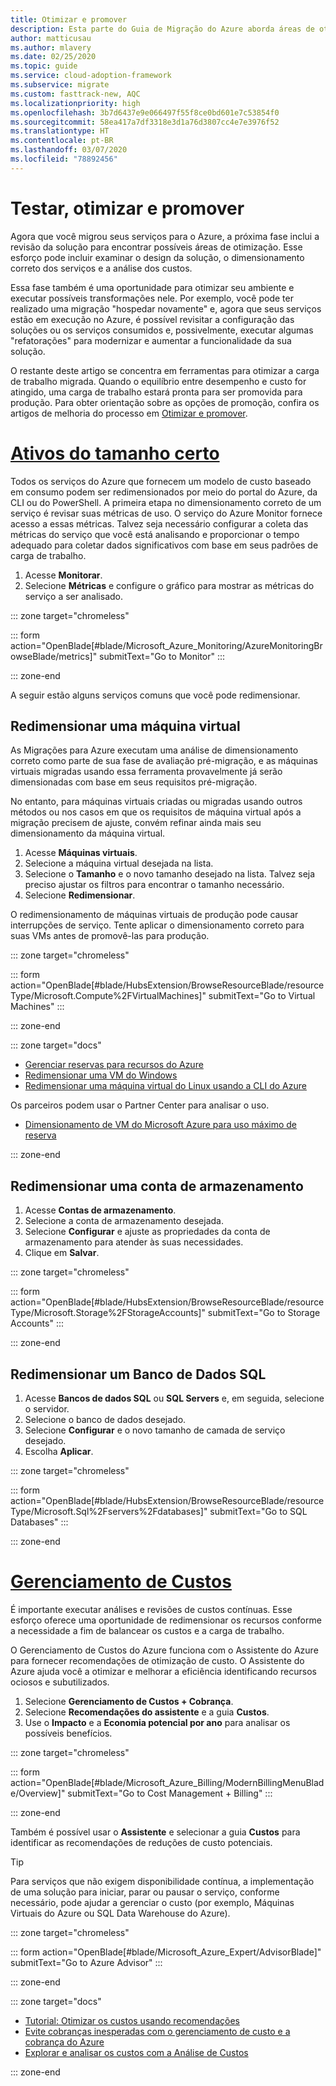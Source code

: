```yaml
---
title: Otimizar e promover
description: Esta parte do Guia de Migração do Azure aborda áreas de otimização, incluindo a revisão do design da solução, o dimensionamento correto dos serviços e a análise de custos.
author: matticusau
ms.author: mlavery
ms.date: 02/25/2020
ms.topic: guide
ms.service: cloud-adoption-framework
ms.subservice: migrate
ms.custom: fasttrack-new, AQC
ms.localizationpriority: high
ms.openlocfilehash: 3b7d6437e9e066497f55f8ce0bd601e7c53854f0
ms.sourcegitcommit: 58ea417a7df3318e3d1a76d3807cc4e7e3976f52
ms.translationtype: HT
ms.contentlocale: pt-BR
ms.lasthandoff: 03/07/2020
ms.locfileid: "78892456"
---
```

<!-- cSpell:ignore Fservers Fdatabases -->

<!-- markdownlint-disable MD025 DOCSMD001 -->

# <a name="test-optimize-and-promote"></a>Testar, otimizar e promover

Agora que você migrou seus serviços para o Azure, a próxima fase inclui a revisão da solução para encontrar possíveis áreas de otimização. Esse esforço pode incluir examinar o design da solução, o dimensionamento correto dos serviços e a análise dos custos.

Essa fase também é uma oportunidade para otimizar seu ambiente e executar possíveis transformações nele. Por exemplo, você pode ter realizado uma migração "hospedar novamente" e, agora que seus serviços estão em execução no Azure, é possível revisitar a configuração das soluções ou os serviços consumidos e, possivelmente, executar algumas "refatorações" para modernizar e aumentar a funcionalidade da sua solução.

O restante deste artigo se concentra em ferramentas para otimizar a carga de trabalho migrada. Quando o equilíbrio entre desempenho e custo for atingido, uma carga de trabalho estará pronta para ser promovida para produção. Para obter orientação sobre as opções de promoção, confira os artigos de melhoria do processo em [Otimizar e promover](../migration-considerations/optimize/index.md).

# <a name="right-size-assets"></a>[Ativos do tamanho certo](#tab/optimize)

Todos os serviços do Azure que fornecem um modelo de custo baseado em consumo podem ser redimensionados por meio do portal do Azure, da CLI ou do PowerShell. A primeira etapa no dimensionamento correto de um serviço é revisar suas métricas de uso. O serviço do Azure Monitor fornece acesso a essas métricas. Talvez seja necessário configurar a coleta das métricas do serviço que você está analisando e proporcionar o tempo adequado para coletar dados significativos com base em seus padrões de carga de trabalho.

1. Acesse **Monitorar**.
1. Selecione **Métricas** e configure o gráfico para mostrar as métricas do serviço a ser analisado.

::: zone target="chromeless"

::: form action="OpenBlade[#blade/Microsoft_Azure_Monitoring/AzureMonitoringBrowseBlade/metrics]" submitText="Go to Monitor" :::

::: zone-end

A seguir estão alguns serviços comuns que você pode redimensionar.

## <a name="resize-a-virtual-machine"></a>Redimensionar uma máquina virtual

As Migrações para Azure executam uma análise de dimensionamento correto como parte de sua fase de avaliação pré-migração, e as máquinas virtuais migradas usando essa ferramenta provavelmente já serão dimensionadas com base em seus requisitos pré-migração.

No entanto, para máquinas virtuais criadas ou migradas usando outros métodos ou nos casos em que os requisitos de máquina virtual após a migração precisem de ajuste, convém refinar ainda mais seu dimensionamento da máquina virtual.

1. Acesse **Máquinas virtuais**.
1. Selecione a máquina virtual desejada na lista.
1. Selecione o **Tamanho** e o novo tamanho desejado na lista. Talvez seja preciso ajustar os filtros para encontrar o tamanho necessário.
1. Selecione **Redimensionar**.

O redimensionamento de máquinas virtuais de produção pode causar interrupções de serviço. Tente aplicar o dimensionamento correto para suas VMs antes de promovê-las para produção.

::: zone target="chromeless"

::: form action="OpenBlade[#blade/HubsExtension/BrowseResourceBlade/resourceType/Microsoft.Compute%2FVirtualMachines]" submitText="Go to Virtual Machines" :::

::: zone-end

::: zone target="docs"

- [Gerenciar reservas para recursos do Azure](https://docs.microsoft.com/azure/billing/billing-manage-reserved-vm-instance)
- [Redimensionar uma VM do Windows](https://docs.microsoft.com/azure/virtual-machines/windows/resize-vm)
- [Redimensionar uma máquina virtual do Linux usando a CLI do Azure](https://docs.microsoft.com/azure/virtual-machines/linux/change-vm-size)

Os parceiros podem usar o Partner Center para analisar o uso.

- [Dimensionamento de VM do Microsoft Azure para uso máximo de reserva](https://docs.microsoft.com/partner-center/azure-usage)

::: zone-end

## <a name="resize-a-storage-account"></a>Redimensionar uma conta de armazenamento

1. Acesse **Contas de armazenamento**.
1. Selecione a conta de armazenamento desejada.
1. Selecione **Configurar** e ajuste as propriedades da conta de armazenamento para atender às suas necessidades.
1. Clique em **Salvar**.

::: zone target="chromeless"

::: form action="OpenBlade[#blade/HubsExtension/BrowseResourceBlade/resourceType/Microsoft.Storage%2FStorageAccounts]" submitText="Go to Storage Accounts" :::

::: zone-end

## <a name="resize-a-sql-database"></a>Redimensionar um Banco de Dados SQL

1. Acesse **Bancos de dados SQL** ou **SQL Servers** e, em seguida, selecione o servidor.
1. Selecione o banco de dados desejado.
1. Selecione **Configurar** e o novo tamanho de camada de serviço desejado.
1. Escolha **Aplicar**.

::: zone target="chromeless"

::: form action="OpenBlade[#blade/HubsExtension/BrowseResourceBlade/resourceType/Microsoft.Sql%2Fservers%2Fdatabases]" submitText="Go to SQL Databases" :::

::: zone-end

# <a name="cost-management"></a>[Gerenciamento de Custos](#tab/ManageCost)

É importante executar análises e revisões de custos contínuas. Esse esforço oferece uma oportunidade de redimensionar os recursos conforme a necessidade a fim de balancear os custos e a carga de trabalho.

O Gerenciamento de Custos do Azure funciona com o Assistente do Azure para fornecer recomendações de otimização de custo. O Assistente do Azure ajuda você a otimizar e melhorar a eficiência identificando recursos ociosos e subutilizados.

1. Selecione **Gerenciamento de Custos + Cobrança**.
1. Selecione **Recomendações do assistente** e a guia **Custos**.
1. Use o **Impacto** e a **Economia potencial por ano** para analisar os possíveis benefícios.

::: zone target="chromeless"

::: form action="OpenBlade[#blade/Microsoft_Azure_Billing/ModernBillingMenuBlade/Overview]" submitText="Go to Cost Management + Billing" :::

::: zone-end

Também é possível usar o **Assistente** e selecionar a guia **Custos** para identificar as recomendações de reduções de custo potenciais.

> [!TIP]
> Para serviços que não exigem disponibilidade contínua, a implementação de uma solução para iniciar, parar ou pausar o serviço, conforme necessário, pode ajudar a gerenciar o custo (por exemplo, Máquinas Virtuais do Azure ou SQL Data Warehouse do Azure).
>

::: zone target="chromeless"

::: form action="OpenBlade[#blade/Microsoft_Azure_Expert/AdvisorBlade]" submitText="Go to Azure Advisor" :::

::: zone-end

::: zone target="docs"

- [Tutorial: Otimizar os custos usando recomendações](https://docs.microsoft.com/azure/cost-management-billing/costs/tutorial-acm-opt-recommendations)
- [Evite cobranças inesperadas com o gerenciamento de custo e a cobrança do Azure](https://docs.microsoft.com/azure/billing/billing-getting-started)
- [Explorar e analisar os custos com a Análise de Custos](https://docs.microsoft.com/azure/cost-management/quick-acm-cost-analysis)

::: zone-end
